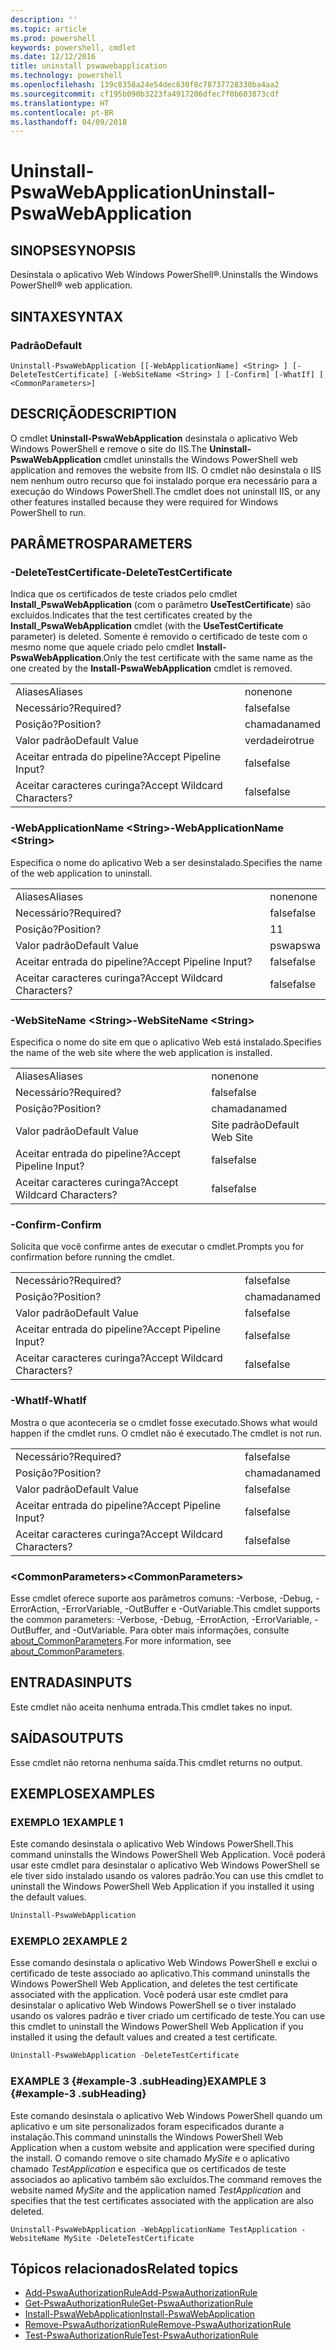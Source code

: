 ```yaml
---
description: ''
ms.topic: article
ms.prod: powershell
keywords: powershell, cmdlet
ms.date: 12/12/2016
title: uninstall pswawebapplication
ms.technology: powershell
ms.openlocfilehash: 139c8358a24e54dec630f8c78737728330ba4aa2
ms.sourcegitcommit: cf195b090b3223fa4917206dfec7f0b603873cdf
ms.translationtype: HT
ms.contentlocale: pt-BR
ms.lasthandoff: 04/09/2018
---
```

# <a name="uninstall-pswawebapplication"></a><span data-ttu-id="6f702-103">Uninstall-PswaWebApplication</span><span class="sxs-lookup"><span data-stu-id="6f702-103">Uninstall-PswaWebApplication</span></span>

## <a name="synopsis"></a><span data-ttu-id="6f702-104">SINOPSE</span><span class="sxs-lookup"><span data-stu-id="6f702-104">SYNOPSIS</span></span>

<span data-ttu-id="6f702-105">Desinstala o aplicativo Web Windows PowerShell®.</span><span class="sxs-lookup"><span data-stu-id="6f702-105">Uninstalls the Windows PowerShell® web application.</span></span>

## <a name="syntax"></a><span data-ttu-id="6f702-106">SINTAXE</span><span class="sxs-lookup"><span data-stu-id="6f702-106">SYNTAX</span></span>

### <a name="default"></a><span data-ttu-id="6f702-107">Padrão</span><span class="sxs-lookup"><span data-stu-id="6f702-107">Default</span></span>
```
Uninstall-PswaWebApplication [[-WebApplicationName] <String> ] [-DeleteTestCertificate] [-WebSiteName <String> ] [-Confirm] [-WhatIf] [ <CommonParameters>]
```

## <a name="description"></a><span data-ttu-id="6f702-108">DESCRIÇÃO</span><span class="sxs-lookup"><span data-stu-id="6f702-108">DESCRIPTION</span></span>

<span data-ttu-id="6f702-109">O cmdlet **Uninstall-PswaWebApplication** desinstala o aplicativo Web Windows PowerShell e remove o site do IIS.</span><span class="sxs-lookup"><span data-stu-id="6f702-109">The **Uninstall-PswaWebApplication** cmdlet uninstalls the Windows PowerShell web application and removes the website from IIS.</span></span> <span data-ttu-id="6f702-110">O cmdlet não desinstala o IIS nem nenhum outro recurso que foi instalado porque era necessário para a execução do Windows PowerShell.</span><span class="sxs-lookup"><span data-stu-id="6f702-110">The cmdlet does not uninstall IIS, or any other features installed because they were required for Windows PowerShell to run.</span></span>

## <a name="parameters"></a><span data-ttu-id="6f702-111">PARÂMETROS</span><span class="sxs-lookup"><span data-stu-id="6f702-111">PARAMETERS</span></span>

### <a name="-deletetestcertificate"></a><span data-ttu-id="6f702-112">-DeleteTestCertificate</span><span class="sxs-lookup"><span data-stu-id="6f702-112">-DeleteTestCertificate</span></span>

<span data-ttu-id="6f702-113">Indica que os certificados de teste criados pelo cmdlet **Install\_PswaWebApplication** (com o parâmetro **UseTestCertificate**) são excluídos.</span><span class="sxs-lookup"><span data-stu-id="6f702-113">Indicates that the test certificates created by the **Install\_PswaWebApplication** cmdlet (with the **UseTestCertificate** parameter) is deleted.</span></span>
<span data-ttu-id="6f702-114">Somente é removido o certificado de teste com o mesmo nome que aquele criado pelo cmdlet **Install-PswaWebApplication**.</span><span class="sxs-lookup"><span data-stu-id="6f702-114">Only the test certificate with the same name as the one created by the **Install-PswaWebApplication** cmdlet is removed.</span></span>

|||
|-|-|
| <span data-ttu-id="6f702-115">Aliases</span><span class="sxs-lookup"><span data-stu-id="6f702-115">Aliases</span></span>                              | <span data-ttu-id="6f702-116">none</span><span class="sxs-lookup"><span data-stu-id="6f702-116">none</span></span>                                 |
| <span data-ttu-id="6f702-117">Necessário?</span><span class="sxs-lookup"><span data-stu-id="6f702-117">Required?</span></span>                            | <span data-ttu-id="6f702-118">false</span><span class="sxs-lookup"><span data-stu-id="6f702-118">false</span></span>                                |
| <span data-ttu-id="6f702-119">Posição?</span><span class="sxs-lookup"><span data-stu-id="6f702-119">Position?</span></span>                            | <span data-ttu-id="6f702-120">chamada</span><span class="sxs-lookup"><span data-stu-id="6f702-120">named</span></span>                                |
| <span data-ttu-id="6f702-121">Valor padrão</span><span class="sxs-lookup"><span data-stu-id="6f702-121">Default Value</span></span>                        | <span data-ttu-id="6f702-122">verdadeiro</span><span class="sxs-lookup"><span data-stu-id="6f702-122">true</span></span>                                 |
| <span data-ttu-id="6f702-123">Aceitar entrada do pipeline?</span><span class="sxs-lookup"><span data-stu-id="6f702-123">Accept Pipeline Input?</span></span>               | <span data-ttu-id="6f702-124">false</span><span class="sxs-lookup"><span data-stu-id="6f702-124">false</span></span>                                |
| <span data-ttu-id="6f702-125">Aceitar caracteres curinga?</span><span class="sxs-lookup"><span data-stu-id="6f702-125">Accept Wildcard Characters?</span></span>          | <span data-ttu-id="6f702-126">false</span><span class="sxs-lookup"><span data-stu-id="6f702-126">false</span></span>                                |

### <a name="-webapplicationname-ltstringgt"></a><span data-ttu-id="6f702-127">-WebApplicationName &lt;String&gt;</span><span class="sxs-lookup"><span data-stu-id="6f702-127">-WebApplicationName &lt;String&gt;</span></span>

<span data-ttu-id="6f702-128">Especifica o nome do aplicativo Web a ser desinstalado.</span><span class="sxs-lookup"><span data-stu-id="6f702-128">Specifies the name of the web application to uninstall.</span></span>

|||
|-|-|
| <span data-ttu-id="6f702-129">Aliases</span><span class="sxs-lookup"><span data-stu-id="6f702-129">Aliases</span></span>                              | <span data-ttu-id="6f702-130">none</span><span class="sxs-lookup"><span data-stu-id="6f702-130">none</span></span>                                 |
| <span data-ttu-id="6f702-131">Necessário?</span><span class="sxs-lookup"><span data-stu-id="6f702-131">Required?</span></span>                            | <span data-ttu-id="6f702-132">false</span><span class="sxs-lookup"><span data-stu-id="6f702-132">false</span></span>                                |
| <span data-ttu-id="6f702-133">Posição?</span><span class="sxs-lookup"><span data-stu-id="6f702-133">Position?</span></span>                            | <span data-ttu-id="6f702-134">1</span><span class="sxs-lookup"><span data-stu-id="6f702-134">1</span></span>                                    |
| <span data-ttu-id="6f702-135">Valor padrão</span><span class="sxs-lookup"><span data-stu-id="6f702-135">Default Value</span></span>                        | <span data-ttu-id="6f702-136">pswa</span><span class="sxs-lookup"><span data-stu-id="6f702-136">pswa</span></span>                                 |
| <span data-ttu-id="6f702-137">Aceitar entrada do pipeline?</span><span class="sxs-lookup"><span data-stu-id="6f702-137">Accept Pipeline Input?</span></span>               | <span data-ttu-id="6f702-138">false</span><span class="sxs-lookup"><span data-stu-id="6f702-138">false</span></span>                                |
| <span data-ttu-id="6f702-139">Aceitar caracteres curinga?</span><span class="sxs-lookup"><span data-stu-id="6f702-139">Accept Wildcard Characters?</span></span>          | <span data-ttu-id="6f702-140">false</span><span class="sxs-lookup"><span data-stu-id="6f702-140">false</span></span>                                |

### <a name="-websitename-ltstringgt"></a><span data-ttu-id="6f702-141">-WebSiteName &lt;String&gt;</span><span class="sxs-lookup"><span data-stu-id="6f702-141">-WebSiteName &lt;String&gt;</span></span>

<span data-ttu-id="6f702-142">Especifica o nome do site em que o aplicativo Web está instalado.</span><span class="sxs-lookup"><span data-stu-id="6f702-142">Specifies the name of the web site where the web application is installed.</span></span>

|||
|-|-|
| <span data-ttu-id="6f702-143">Aliases</span><span class="sxs-lookup"><span data-stu-id="6f702-143">Aliases</span></span>                              | <span data-ttu-id="6f702-144">none</span><span class="sxs-lookup"><span data-stu-id="6f702-144">none</span></span>                                 |
| <span data-ttu-id="6f702-145">Necessário?</span><span class="sxs-lookup"><span data-stu-id="6f702-145">Required?</span></span>                            | <span data-ttu-id="6f702-146">false</span><span class="sxs-lookup"><span data-stu-id="6f702-146">false</span></span>                                |
| <span data-ttu-id="6f702-147">Posição?</span><span class="sxs-lookup"><span data-stu-id="6f702-147">Position?</span></span>                            | <span data-ttu-id="6f702-148">chamada</span><span class="sxs-lookup"><span data-stu-id="6f702-148">named</span></span>                                |
| <span data-ttu-id="6f702-149">Valor padrão</span><span class="sxs-lookup"><span data-stu-id="6f702-149">Default Value</span></span>                        | <span data-ttu-id="6f702-150">Site padrão</span><span class="sxs-lookup"><span data-stu-id="6f702-150">Default Web Site</span></span>                     |
| <span data-ttu-id="6f702-151">Aceitar entrada do pipeline?</span><span class="sxs-lookup"><span data-stu-id="6f702-151">Accept Pipeline Input?</span></span>               | <span data-ttu-id="6f702-152">false</span><span class="sxs-lookup"><span data-stu-id="6f702-152">false</span></span>                                |
| <span data-ttu-id="6f702-153">Aceitar caracteres curinga?</span><span class="sxs-lookup"><span data-stu-id="6f702-153">Accept Wildcard Characters?</span></span>          | <span data-ttu-id="6f702-154">false</span><span class="sxs-lookup"><span data-stu-id="6f702-154">false</span></span>                                |

### <a name="-confirm"></a><span data-ttu-id="6f702-155">-Confirm</span><span class="sxs-lookup"><span data-stu-id="6f702-155">-Confirm</span></span>

<span data-ttu-id="6f702-156">Solicita que você confirme antes de executar o cmdlet.</span><span class="sxs-lookup"><span data-stu-id="6f702-156">Prompts you for confirmation before running the cmdlet.</span></span>

|||
|-|-|
| <span data-ttu-id="6f702-157">Necessário?</span><span class="sxs-lookup"><span data-stu-id="6f702-157">Required?</span></span>                            | <span data-ttu-id="6f702-158">false</span><span class="sxs-lookup"><span data-stu-id="6f702-158">false</span></span>                                |
| <span data-ttu-id="6f702-159">Posição?</span><span class="sxs-lookup"><span data-stu-id="6f702-159">Position?</span></span>                            | <span data-ttu-id="6f702-160">chamada</span><span class="sxs-lookup"><span data-stu-id="6f702-160">named</span></span>                                |
| <span data-ttu-id="6f702-161">Valor padrão</span><span class="sxs-lookup"><span data-stu-id="6f702-161">Default Value</span></span>                        | <span data-ttu-id="6f702-162">false</span><span class="sxs-lookup"><span data-stu-id="6f702-162">false</span></span>                                |
| <span data-ttu-id="6f702-163">Aceitar entrada do pipeline?</span><span class="sxs-lookup"><span data-stu-id="6f702-163">Accept Pipeline Input?</span></span>               | <span data-ttu-id="6f702-164">false</span><span class="sxs-lookup"><span data-stu-id="6f702-164">false</span></span>                                |
| <span data-ttu-id="6f702-165">Aceitar caracteres curinga?</span><span class="sxs-lookup"><span data-stu-id="6f702-165">Accept Wildcard Characters?</span></span>          | <span data-ttu-id="6f702-166">false</span><span class="sxs-lookup"><span data-stu-id="6f702-166">false</span></span>                                |

### <a name="-whatif"></a><span data-ttu-id="6f702-167">-WhatIf</span><span class="sxs-lookup"><span data-stu-id="6f702-167">-WhatIf</span></span>

<span data-ttu-id="6f702-168">Mostra o que aconteceria se o cmdlet fosse executado.</span><span class="sxs-lookup"><span data-stu-id="6f702-168">Shows what would happen if the cmdlet runs.</span></span>
<span data-ttu-id="6f702-169">O cmdlet não é executado.</span><span class="sxs-lookup"><span data-stu-id="6f702-169">The cmdlet is not run.</span></span>

|||
|-|-|
| <span data-ttu-id="6f702-170">Necessário?</span><span class="sxs-lookup"><span data-stu-id="6f702-170">Required?</span></span>                            | <span data-ttu-id="6f702-171">false</span><span class="sxs-lookup"><span data-stu-id="6f702-171">false</span></span>                                |
| <span data-ttu-id="6f702-172">Posição?</span><span class="sxs-lookup"><span data-stu-id="6f702-172">Position?</span></span>                            | <span data-ttu-id="6f702-173">chamada</span><span class="sxs-lookup"><span data-stu-id="6f702-173">named</span></span>                                |
| <span data-ttu-id="6f702-174">Valor padrão</span><span class="sxs-lookup"><span data-stu-id="6f702-174">Default Value</span></span>                        | <span data-ttu-id="6f702-175">false</span><span class="sxs-lookup"><span data-stu-id="6f702-175">false</span></span>                                |
| <span data-ttu-id="6f702-176">Aceitar entrada do pipeline?</span><span class="sxs-lookup"><span data-stu-id="6f702-176">Accept Pipeline Input?</span></span>               | <span data-ttu-id="6f702-177">false</span><span class="sxs-lookup"><span data-stu-id="6f702-177">false</span></span>                                |
| <span data-ttu-id="6f702-178">Aceitar caracteres curinga?</span><span class="sxs-lookup"><span data-stu-id="6f702-178">Accept Wildcard Characters?</span></span>          | <span data-ttu-id="6f702-179">false</span><span class="sxs-lookup"><span data-stu-id="6f702-179">false</span></span>                                |

### <a name="ltcommonparametersgt"></a><span data-ttu-id="6f702-180">&lt;CommonParameters&gt;</span><span class="sxs-lookup"><span data-stu-id="6f702-180">&lt;CommonParameters&gt;</span></span>

<span data-ttu-id="6f702-181">Esse cmdlet oferece suporte aos parâmetros comuns: -Verbose, -Debug, -ErrorAction, -ErrorVariable, -OutBuffer e -OutVariable.</span><span class="sxs-lookup"><span data-stu-id="6f702-181">This cmdlet supports the common parameters: -Verbose, -Debug, -ErrorAction, -ErrorVariable, -OutBuffer, and -OutVariable.</span></span>
<span data-ttu-id="6f702-182">Para obter mais informações, consulte [about_CommonParameters](http://go.microsoft.com/fwlink/p/?LinkID=113216).</span><span class="sxs-lookup"><span data-stu-id="6f702-182">For more information, see [about_CommonParameters](http://go.microsoft.com/fwlink/p/?LinkID=113216).</span></span>

## <a name="inputs"></a><span data-ttu-id="6f702-183">ENTRADAS</span><span class="sxs-lookup"><span data-stu-id="6f702-183">INPUTS</span></span>

<span data-ttu-id="6f702-184">Este cmdlet não aceita nenhuma entrada.</span><span class="sxs-lookup"><span data-stu-id="6f702-184">This cmdlet takes no input.</span></span>

## <a name="outputs"></a><span data-ttu-id="6f702-185">SAÍDAS</span><span class="sxs-lookup"><span data-stu-id="6f702-185">OUTPUTS</span></span>

<span data-ttu-id="6f702-186">Esse cmdlet não retorna nenhuma saída.</span><span class="sxs-lookup"><span data-stu-id="6f702-186">This cmdlet returns no output.</span></span>

## <a name="examples"></a><span data-ttu-id="6f702-187">EXEMPLOS</span><span class="sxs-lookup"><span data-stu-id="6f702-187">EXAMPLES</span></span>

### <a name="example-1"></a><span data-ttu-id="6f702-188">EXEMPLO 1</span><span class="sxs-lookup"><span data-stu-id="6f702-188">EXAMPLE 1</span></span>

<span data-ttu-id="6f702-189">Este comando desinstala o aplicativo Web Windows PowerShell.</span><span class="sxs-lookup"><span data-stu-id="6f702-189">This command uninstalls the Windows PowerShell Web Application.</span></span>
<span data-ttu-id="6f702-190">Você poderá usar este cmdlet para desinstalar o aplicativo Web Windows PowerShell se ele tiver sido instalado usando os valores padrão.</span><span class="sxs-lookup"><span data-stu-id="6f702-190">You can use this cmdlet to uninstall the Windows PowerShell Web Application if you installed it using the default values.</span></span>

```PowerShell
Uninstall-PswaWebApplication
```

### <a name="example-2"></a><span data-ttu-id="6f702-191">EXEMPLO 2</span><span class="sxs-lookup"><span data-stu-id="6f702-191">EXAMPLE 2</span></span>

<span data-ttu-id="6f702-192">Esse comando desinstala o aplicativo Web Windows PowerShell e exclui o certificado de teste associado ao aplicativo.</span><span class="sxs-lookup"><span data-stu-id="6f702-192">This command uninstalls the Windows PowerShell Web Application, and deletes the test certificate associated with the application.</span></span>
<span data-ttu-id="6f702-193">Você poderá usar este cmdlet para desinstalar o aplicativo Web Windows PowerShell se o tiver instalado usando os valores padrão e tiver criado um certificado de teste.</span><span class="sxs-lookup"><span data-stu-id="6f702-193">You can use this cmdlet to uninstall the Windows PowerShell Web Application if you installed it using the default values and created a test certificate.</span></span>

```PowerShell
Uninstall-PswaWebApplication -DeleteTestCertificate
```

### <a name="example-3-example-3-subheading"></a><span data-ttu-id="6f702-194">EXAMPLE 3 {#example-3 .subHeading}</span><span class="sxs-lookup"><span data-stu-id="6f702-194">EXAMPLE 3 {#example-3 .subHeading}</span></span>

<span data-ttu-id="6f702-195">Este comando desinstala o aplicativo Web Windows PowerShell quando um aplicativo e um site personalizados foram especificados durante a instalação.</span><span class="sxs-lookup"><span data-stu-id="6f702-195">This command uninstalls the Windows PowerShell Web Application when a custom website and application were specified during the install.</span></span>
<span data-ttu-id="6f702-196">O comando remove o site chamado *MySite* e o aplicativo chamado *TestApplication* e especifica que os certificados de teste associados ao aplicativo também são excluídos.</span><span class="sxs-lookup"><span data-stu-id="6f702-196">The command removes the website named *MySite* and the application named *TestApplication* and specifies that the test certificates associated with the application are also deleted.</span></span>

```
Uninstall-PswaWebApplication -WebApplicationName TestApplication -WebsiteName MySite -DeleteTestCertificate
```

## <a name="related-topics"></a><span data-ttu-id="6f702-197">Tópicos relacionados</span><span class="sxs-lookup"><span data-stu-id="6f702-197">Related topics</span></span>

- [<span data-ttu-id="6f702-198">Add-PswaAuthorizationRule</span><span class="sxs-lookup"><span data-stu-id="6f702-198">Add-PswaAuthorizationRule</span></span>](add-pswaauthorizationrule.md)
- [<span data-ttu-id="6f702-199">Get-PswaAuthorizationRule</span><span class="sxs-lookup"><span data-stu-id="6f702-199">Get-PswaAuthorizationRule</span></span>](get-pswaauthorizationrule.md)
- [<span data-ttu-id="6f702-200">Install-PswaWebApplication</span><span class="sxs-lookup"><span data-stu-id="6f702-200">Install-PswaWebApplication</span></span>](install-pswawebapplication.md)
- [<span data-ttu-id="6f702-201">Remove-PswaAuthorizationRule</span><span class="sxs-lookup"><span data-stu-id="6f702-201">Remove-PswaAuthorizationRule</span></span>](remove-pswaauthorizationrule.md)
- [<span data-ttu-id="6f702-202">Test-PswaAuthorizationRule</span><span class="sxs-lookup"><span data-stu-id="6f702-202">Test-PswaAuthorizationRule</span></span>](test-pswaauthorizationrule.md)